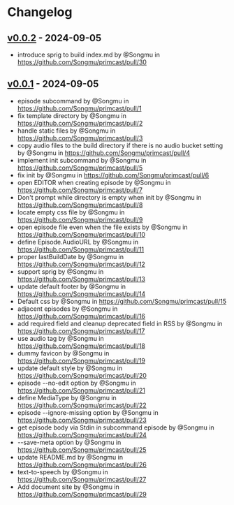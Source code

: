 # Changelog

## [v0.0.2](https://github.com/Songmu/primcast/compare/v0.0.1...v0.0.2) - 2024-09-05
- introduce sprig to build index.md by @Songmu in https://github.com/Songmu/primcast/pull/30

## [v0.0.1](https://github.com/Songmu/primcast/commits/v0.0.1) - 2024-09-05
- episode subcommand by @Songmu in https://github.com/Songmu/primcast/pull/1
- fix template directory by @Songmu in https://github.com/Songmu/primcast/pull/2
- handle static files by @Songmu in https://github.com/Songmu/primcast/pull/3
- copy audio files to the build directory if there is no audio bucket setting by @Songmu in https://github.com/Songmu/primcast/pull/4
- implement init subcommand by @Songmu in https://github.com/Songmu/primcast/pull/5
- fix init by @Songmu in https://github.com/Songmu/primcast/pull/6
- open EDITOR when creating episode by @Songmu in https://github.com/Songmu/primcast/pull/7
- Don't prompt while directory is empty when init by @Songmu in https://github.com/Songmu/primcast/pull/8
- locate empty css file by @Songmu in https://github.com/Songmu/primcast/pull/9
- open episode file even when the file exists by @Songmu in https://github.com/Songmu/primcast/pull/10
- define Episode.AudioURL by @Songmu in https://github.com/Songmu/primcast/pull/11
- proper lastBuildDate by @Songmu in https://github.com/Songmu/primcast/pull/12
- support sprig by @Songmu in https://github.com/Songmu/primcast/pull/13
- update default footer by @Songmu in https://github.com/Songmu/primcast/pull/14
- Default css by @Songmu in https://github.com/Songmu/primcast/pull/15
- adjacent episodes by @Songmu in https://github.com/Songmu/primcast/pull/16
- add required field and cleanup deprecated field in RSS by @Songmu in https://github.com/Songmu/primcast/pull/17
- use audio tag by @Songmu in https://github.com/Songmu/primcast/pull/18
- dummy favicon by @Songmu in https://github.com/Songmu/primcast/pull/19
- update default style by @Songmu in https://github.com/Songmu/primcast/pull/20
- episode --no-edit option by @Songmu in https://github.com/Songmu/primcast/pull/21
- define MediaType by @Songmu in https://github.com/Songmu/primcast/pull/22
- episode --ignore-missing option by @Songmu in https://github.com/Songmu/primcast/pull/23
- get episode body via Stdin in subcommand episode by @Songmu in https://github.com/Songmu/primcast/pull/24
- --save-meta option by @Songmu in https://github.com/Songmu/primcast/pull/25
- update README.md by @Songmu in https://github.com/Songmu/primcast/pull/26
- text-to-speech by @Songmu in https://github.com/Songmu/primcast/pull/27
- Add document site by @Songmu in https://github.com/Songmu/primcast/pull/29
